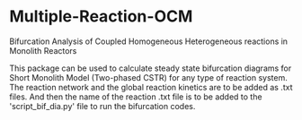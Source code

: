 # Multiple-Reaction-OCM
Bifurcation Analysis of Coupled Homogeneous Heterogeneous reactions in Monolith Reactors

This package can be used to calculate steady state bifurcation diagrams for Short Monolith Model (Two-phased CSTR) for any
type of reaction system. The reaction network and the global reaction kinetics are to be added as .txt files. And then the
name of the reaction .txt file is to be added to the 'script_bif_dia.py' file to run the bifurcation codes.
